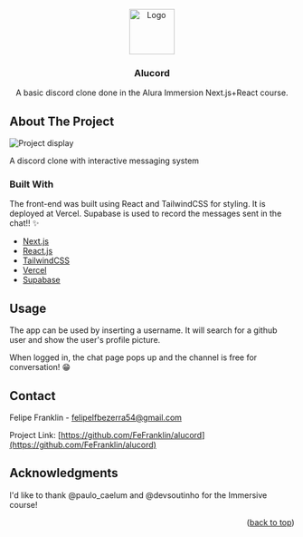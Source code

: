<div id="top"></div>

<!-- PROJECT LOGO -->
<br />
<div align="center">
  <a href="https://alucord-seven.vercel.app/">
    <img alt="Logo" width="80" height="80" src="https://img.icons8.com/plumpy/50/000000/communication.png"/>
  </a>

  <h3 align="center">Alucord</h3>

  <p align="center">
    A basic discord clone done in the Alura Immersion Next.js+React course.
  </p>
</div>

<!-- ABOUT THE PROJECT -->
## About The Project

<img src="https://imgur.com/95XanwX.jpeg" alt="Project display">

A discord clone with interactive messaging system

### Built With

The front-end was built using React and TailwindCSS for styling. It is deployed at Vercel. Supabase is used to record the messages sent in the chat!! ✨

* [Next.js](https://nextjs.org/)
* [React.js](https://reactjs.org/)
* [TailwindCSS](https://tailwindcss.com/)
* [Vercel](https://vercel.com/)
* [Supabase](https://supabase.com/)

<!-- USAGE EXAMPLES -->
## Usage

The app can be used by inserting a username. It will search for a github user and show the user's profile picture.

When logged in, the chat page pops up and the channel is free for conversation! 😁

<!-- CONTACT -->
## Contact

Felipe Franklin - felipelfbezerra54@gmail.com

Project Link: [https://github.com/FeFranklin/alucord](https://github.com/FeFranklin/alucord)

<!-- ACKNOWLEDGMENTS -->
## Acknowledgments

I'd like to thank @paulo_caelum and @devsoutinho for the Immersive course!

<p align="right">(<a href="#top">back to top</a>)</p>
